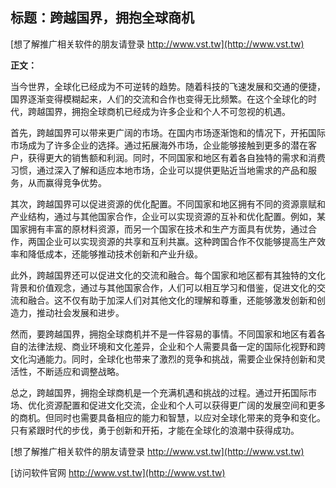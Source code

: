 ## **标题：跨越国界，拥抱全球商机**

[想了解推广相关软件的朋友请登录 http://www.vst.tw](http://www.vst.tw)

**正文：**

当今世界，全球化已经成为不可逆转的趋势。随着科技的飞速发展和交通的便捷，国界逐渐变得模糊起来，人们的交流和合作也变得无比频繁。在这个全球化的时代，跨越国界，拥抱全球商机已经成为许多企业和个人不可忽视的机遇。

首先，跨越国界可以带来更广阔的市场。在国内市场逐渐饱和的情况下，开拓国际市场成为了许多企业的选择。通过拓展海外市场，企业能够接触到更多的潜在客户，获得更大的销售额和利润。同时，不同国家和地区有着各自独特的需求和消费习惯，通过深入了解和适应本地市场，企业可以提供更贴近当地需求的产品和服务，从而赢得竞争优势。

其次，跨越国界可以促进资源的优化配置。不同国家和地区拥有不同的资源禀赋和产业结构，通过与其他国家合作，企业可以实现资源的互补和优化配置。例如，某国家拥有丰富的原材料资源，而另一个国家在技术和生产方面具有优势，通过合作，两国企业可以实现资源的共享和互利共赢。这种跨国合作不仅能够提高生产效率和降低成本，还能够推动技术创新和产业升级。

此外，跨越国界还可以促进文化的交流和融合。每个国家和地区都有其独特的文化背景和价值观念，通过与其他国家合作，人们可以相互学习和借鉴，促进文化的交流和融合。这不仅有助于加深人们对其他文化的理解和尊重，还能够激发创新和创造力，推动社会发展和进步。

然而，要跨越国界，拥抱全球商机并不是一件容易的事情。不同国家和地区有着各自的法律法规、商业环境和文化差异，企业和个人需要具备一定的国际化视野和跨文化沟通能力。同时，全球化也带来了激烈的竞争和挑战，需要企业保持创新和灵活性，不断适应和调整战略。

总之，跨越国界，拥抱全球商机是一个充满机遇和挑战的过程。通过开拓国际市场、优化资源配置和促进文化交流，企业和个人可以获得更广阔的发展空间和更多的商机。但同时也需要具备相应的能力和智慧，以应对全球化带来的竞争和变化。只有紧跟时代的步伐，勇于创新和开拓，才能在全球化的浪潮中获得成功。

[想了解推广相关软件的朋友请登录 http://www.vst.tw](http://www.vst.tw)


[访问软件官网 http://www.vst.tw](http://www.vst.tw)
